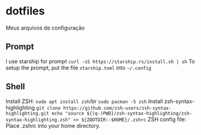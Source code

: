 # dotfiles
Meus arquivos de configuração

## Prompt
I use starship for prompt
`curl -sS https://starship.rs/install.sh | sh`
To setup the prompt, put the file `starship.toml` into `~/.config`

## Shell
Install ZSH:
`sudo apt install zsh`/br
`sudo pacman -S zsh`
Install zsh-syntax-highlighting
`git clone https://github.com/zsh-users/zsh-syntax-highlighting.git
echo "source ${(q-)PWD}/zsh-syntax-highlighting/zsh-syntax-highlighting.zsh" >> ${ZDOTDIR:-$HOME}/.zshrc`
ZSH config file:
Place .zshrc into your home directory.
